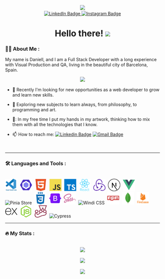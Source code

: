 
<div id="header" align="center">
  <img src="https://img.etimg.com/thumb/msid-84146083,width-1015,height-761,imgsize-638053,resizemode-8,quality-100/prime/technology-and-startups/booting-up-developer-economy-how-tech-startups-are-helping-coders-build-and-test-software-faster.jpg" width="400"/>
  <div id="badges">
  <a href="https://www.linkedin.com/in/daniell-marafon-developer/?locale=en_US">
    <img src="https://img.shields.io/badge/LinkedIn-blue?style=for-the-badge&logo=linkedin&logoColor=white" alt="LinkedIn Badge"/>
  </a>
  <a href="https://www.instagram.com/dellmar__/">
    <img src="https://img.shields.io/badge/Instagram-f94a6b?style=for-the-badge&logo=instagram&logoColor=white" alt="Instagram Badge"/>
  </a>
</div>
  <h1>
  Hello there!
  <img src="https://media.giphy.com/media/hvRJCLFzcasrR4ia7z/giphy.gif](https://media.giphy.com/media/qQh0DBncuFJwQ/giphy.gif" width="50"/>
</h1>
</div>


### 👨‍💻 About Me :

My name is Daniell, and I am a Full Stack Developer with a long experience with Visual Production and QA, living in the beautiful city of Barcelona, Spain.
<div  align="center">
  <img src="https://cdn.dribbble.com/users/512167/screenshots/8937724/media/e1fd03fa8f531f2904d4226cc495b4dd.gif" width="200"/>
<div/>
  
<div align="left">  
  
- :telescope: Recently I'm looking for new opportunities as a web developer to grow and learn new skills.

- :seedling: Exploring new subjects to learn always, from philosophy, to programming and art.

- 🎨: In my free time I put my hands in my artwork, thinking how to mix them with all the technologies that I know.

- :mailbox: How to reach me: [![Linkedin Badge](https://img.shields.io/badge/-Linkedin-blue?style=flat&logo=Linkedin&logoColor=white)](https://www.linkedin.com/in/daniell-marafon-developer/?locale=en_US) [![Gmail Badge](https://img.shields.io/badge/-Gmail-red?style=flat&logo=Gmail&logoColor=white)](mailto:daniellmarafon@gmail.com)


<div/>  
  
  <br>
 
  
 ---
  
 ### 🛠️ Languages and Tools :
   <br>
  
  <div>
   <img src="https://raw.githubusercontent.com/devicons/devicon/1119b9f84c0290e0f0b38982099a2bd027a48bf1/icons/vscode/vscode-original-wordmark.svg" title="VSCode" alt="VSCode" width="40" height="40"/>&nbsp;
    <img src="https://raw.githubusercontent.com/devicons/devicon/1119b9f84c0290e0f0b38982099a2bd027a48bf1/icons/eslint/eslint-original.svg" title="Eslint" alt="Eslint" width="40" height="40"/>&nbsp;
  <img src="https://github.com/devicons/devicon/blob/master/icons/html5/html5-original.svg" title="HTML5" alt="HTML" width="40" height="40"/>&nbsp;
  <img src="https://github.com/devicons/devicon/blob/master/icons/javascript/javascript-original.svg" title="JavaScript" alt="JavaScript" width="40" height="40"/>&nbsp;
  <img src="https://raw.githubusercontent.com/devicons/devicon/1119b9f84c0290e0f0b38982099a2bd027a48bf1/icons/typescript/typescript-original.svg" title="Typescript" alt="Typescript" width="40" height="40"/>&nbsp;
   <img src="https://github.com/devicons/devicon/blob/master/icons/react/react-original-wordmark.svg" title="React" alt="React" width="40" height="40"/>&nbsp;
  <img src="https://github.com/devicons/devicon/blob/master/icons/redux/redux-original.svg" title="Redux" alt="Redux " width="40" height="40"/>&nbsp;
  <img src="https://raw.githubusercontent.com/devicons/devicon/1119b9f84c0290e0f0b38982099a2bd027a48bf1/icons/nextjs/nextjs-line.svg" title="Nextjs" alt="Nextjs" width="40" height="40"/>&nbsp;
  <img src="https://raw.githubusercontent.com/devicons/devicon/master/icons/vuejs/vuejs-original.svg" title="Vuejs" alt="Vuejs" width="40" height="40"/>&nbsp;
  <img src="https://pinia.vuejs.org/logo.svg" title="Pinia Store" alt="Pinia Store" width="40" height="40"/>&nbsp; 
  <img src="https://github.com/devicons/devicon/blob/master/icons/css3/css3-plain-wordmark.svg"  title="CSS3" alt="CSS" width="40" height="40"/>&nbsp;
  <img src="https://raw.githubusercontent.com/devicons/devicon/1119b9f84c0290e0f0b38982099a2bd027a48bf1/icons/bootstrap/bootstrap-original.svg" title="Bootstrap" alt="Bootstrap" width="40" height="40"/>&nbsp;
<img src="https://raw.githubusercontent.com/devicons/devicon/1119b9f84c0290e0f0b38982099a2bd027a48bf1/icons/sass/sass-original.svg" title="Sass" alt="Sass" width="40" height="40"/>&nbsp;
<img src="https://windicss.org/assets/logo.svg" alt="Windi CSS" width="40" height="40"/>&nbsp;
<img src="https://raw.githubusercontent.com/devicons/devicon/1119b9f84c0290e0f0b38982099a2bd027a48bf1/icons/npm/npm-original-wordmark.svg" title="Npm" alt="Npm" width="40" height="40"/>&nbsp;
    <img src="https://raw.githubusercontent.com/devicons/devicon/1119b9f84c0290e0f0b38982099a2bd027a48bf1/icons/mongodb/mongodb-original.svg" title="Mongodb" alt="Mongodb" width="40" height="40"/>&nbsp;
  <img src="https://github.com/devicons/devicon/blob/master/icons/firebase/firebase-plain-wordmark.svg" title="Firebase" alt="Firebase" width="40" height="40"/>&nbsp;
  <img src="https://raw.githubusercontent.com/devicons/devicon/1119b9f84c0290e0f0b38982099a2bd027a48bf1/icons/express/express-original.svg" title="Express"  alt="Express" width="40" height="40"/>&nbsp;
  <img src="https://raw.githubusercontent.com/devicons/devicon/1119b9f84c0290e0f0b38982099a2bd027a48bf1/icons/nodejs/nodejs-original.svg" width="40" height="40"/>&nbsp;
    <img src="https://raw.githubusercontent.com/devicons/devicon/1119b9f84c0290e0f0b38982099a2bd027a48bf1/icons/jest/jest-plain.svg" title="Jest" alt="Jest" width="40" height="40"/>&nbsp;
    <img src="https://iconape.com/wp-content/files/gj/370774/svg/370774.svg" title="Cypress" alt="Cypress" height="40"/>&nbsp;
</div>

---

### :fire: My Stats :
  
 <br>
  
  <div align = "center">
  <a href="https://git.io/streak-stats">
    <img align="center" src="http://github-readme-streak-stats.herokuapp.com?user=dmarafon&theme=radical&background=03010100&fire=F94A6B&sideNums=FF8616&ring=F94A6B&dates=FF8616&currStreakLabel=F94A6B&currStreakNum=FF8616&stroke=F94A6B&sideLabels=F94A6B" />
  </a>
</div>
<br>
<div align = "center">
  <a href="https://github.com/dmarafon/github-readme-stats">
    <img align="center" src="https://github-readme-stats.vercel.app/api?username=dmarafon&show_icons=true&theme=radical&bg_color=03010100&text_color=FF8616&title_color=F94A6B&icon_color=FF8616" />
  </a>
</div>
<br>
<div align = "center">
  <a href="https://github.com/anuraghazra/github-readme-stats">
    <img align="center" src="https://github-readme-stats.vercel.app/api/top-langs/?username=dmarafon&show_icons=true&layout=compact&bg_color=03010100&text_color=FF8616&title_color=F94A6B&icon_color=FF8616&card_width=450" />
  </a>
</div>
 
  

  

  

